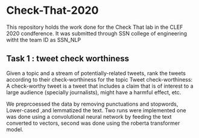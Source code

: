 # Check-That-2020
This repository holds the work done for the Check That lab in the CLEF 2020 condference. It was submitted through SSN college of engineering witht the team ID as SSN_NLP 
## Task 1 : tweet check worthiness
 Given a topic and a stream of potentially-related tweets, rank the tweets according to their check-worthiness for the topic
 Tweet check-worthiness: A check-worthy tweet is a tweet that includes a claim that is of interest to a large audience (specially journalists), might have a harmful effect, etc.
 
 We preprcoessed the data by removing punctuations and stopwords, Lower-cased ,and lemmatized the text. Two runs were implemented  one was done using a convolutional neural network by feeding the text converted to vectors, second was done using the roberta transformer model.
